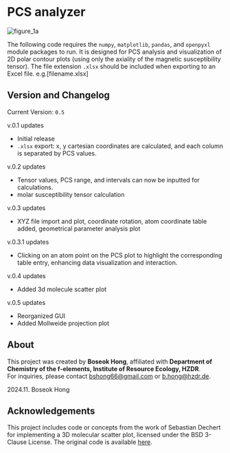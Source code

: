  # PCS analyzer

![figure_1a](https://github.com/user-attachments/assets/c9656b87-5b0e-4f2c-b010-bd238f86ab23)

The following code requires the `numpy`, `matplotlib`, `pandas`, and `openpyxl` module packages to run.
It is designed for PCS analysis and visualization of 2D polar contour plots (using only the axiality of the magnetic susceptibility tensor).
The file extension `.xlsx` should be included when exporting to an Excel file. e.g.[filename.xlsx]


 ## Version and Changelog
Current Version: `0.5`

v.0.1 updates
- Initial release
- `.xlsx` export: x, y cartesian coordinates are calculated, and each column is separated by PCS values.

v.0.2 updates
- Tensor values, PCS range, and intervals can now be inputted for calculations.
- molar susceptibility tensor calculation

v.0.3 updates
- XYZ file import and plot, coordinate rotation, atom coordinate table added, geometrical parameter analysis plot

v.0.3.1 updates
- Clicking on an atom point on the PCS plot to highlight the corresponding table entry, enhancing data visualization and interaction.

v.0.4 updates
- Added 3d molecule scatter plot
 
v.0.5 updates
- Reorganized GUI
- Added Mollweide projection plot


## About
This project was created by **Boseok Hong**, affiliated with **Department of Chemistry of the f-elements, Institute of Resource Ecology, HZDR**.  
For inquiries, please contact [bshong66@gmail.com](bshong66@gmail.com) or [b.hong@hzdr.de](b.hong@hzdr.de).

2024.11. Boseok Hong


 ## Acknowledgements
 This project includes code or concepts from the work of Sebastian Dechert for implementing a 3D molecular scatter plot, licensed under the BSD 3-Clause License. The original code is available [here](https://github.com/radi0sus/xyz2tab).
